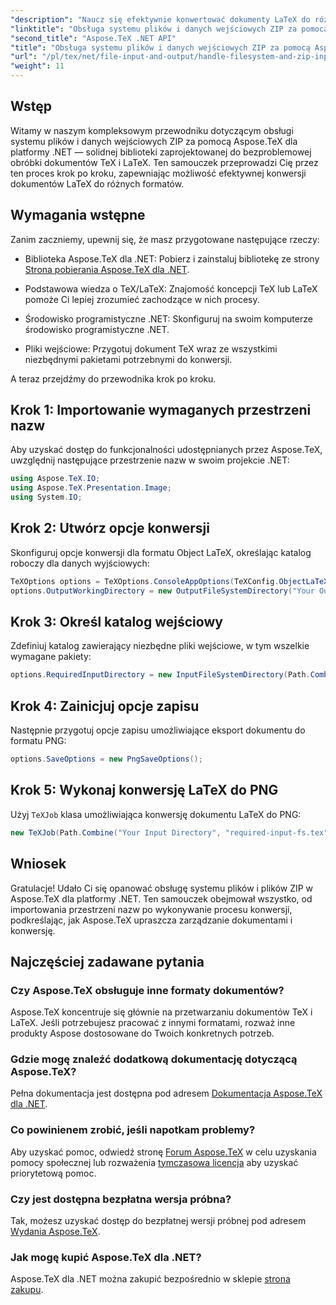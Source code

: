 ```yaml
---
"description": "Naucz się efektywnie konwertować dokumenty LaTeX do różnych formatów, wykonując proste kroki obejmujące ustawianie opcji konwersji, określanie katalogów wejściowych i wykonywanie konwersji."
"linktitle": "Obsługa systemu plików i danych wejściowych ZIP za pomocą Aspose.TeX dla .NET"
"second_title": "Aspose.TeX .NET API"
"title": "Obsługa systemu plików i danych wejściowych ZIP za pomocą Aspose.TeX dla .NET"
"url": "/pl/tex/net/file-input-and-output/handle-filesystem-and-zip-inputs/"
"weight": 11
---
```


## Wstęp

Witamy w naszym kompleksowym przewodniku dotyczącym obsługi systemu plików i danych wejściowych ZIP za pomocą Aspose.TeX dla platformy .NET — solidnej biblioteki zaprojektowanej do bezproblemowej obróbki dokumentów TeX i LaTeX. Ten samouczek przeprowadzi Cię przez ten proces krok po kroku, zapewniając możliwość efektywnej konwersji dokumentów LaTeX do różnych formatów.

## Wymagania wstępne

Zanim zaczniemy, upewnij się, że masz przygotowane następujące rzeczy:

- Biblioteka Aspose.TeX dla .NET: Pobierz i zainstaluj bibliotekę ze strony [Strona pobierania Aspose.TeX dla .NET](https://releases.aspose.com/tex/net/).
  
- Podstawowa wiedza o TeX/LaTeX: Znajomość koncepcji TeX lub LaTeX pomoże Ci lepiej zrozumieć zachodzące w nich procesy.

- Środowisko programistyczne .NET: Skonfiguruj na swoim komputerze środowisko programistyczne .NET.

- Pliki wejściowe: Przygotuj dokument TeX wraz ze wszystkimi niezbędnymi pakietami potrzebnymi do konwersji.

A teraz przejdźmy do przewodnika krok po kroku.

## Krok 1: Importowanie wymaganych przestrzeni nazw

Aby uzyskać dostęp do funkcjonalności udostępnianych przez Aspose.TeX, uwzględnij następujące przestrzenie nazw w swoim projekcie .NET:

```csharp
using Aspose.TeX.IO;
using Aspose.TeX.Presentation.Image;
using System.IO;
```

## Krok 2: Utwórz opcje konwersji

Skonfiguruj opcje konwersji dla formatu Object LaTeX, określając katalog roboczy dla danych wyjściowych:

```csharp
TeXOptions options = TeXOptions.ConsoleAppOptions(TeXConfig.ObjectLaTeX);
options.OutputWorkingDirectory = new OutputFileSystemDirectory("Your Output Directory");
```

## Krok 3: Określ katalog wejściowy

Zdefiniuj katalog zawierający niezbędne pliki wejściowe, w tym wszelkie wymagane pakiety:

```csharp
options.RequiredInputDirectory = new InputFileSystemDirectory(Path.Combine("Your Input Directory", "packages"));
```

## Krok 4: Zainicjuj opcje zapisu

Następnie przygotuj opcje zapisu umożliwiające eksport dokumentu do formatu PNG:

```csharp
options.SaveOptions = new PngSaveOptions();
```

## Krok 5: Wykonaj konwersję LaTeX do PNG

Użyj `TeXJob` klasa umożliwiająca konwersję dokumentu LaTeX do PNG:

```csharp
new TeXJob(Path.Combine("Your Input Directory", "required-input-fs.tex"), new ImageDevice(), options).Run();
```

## Wniosek

Gratulacje! Udało Ci się opanować obsługę systemu plików i plików ZIP w Aspose.TeX dla platformy .NET. Ten samouczek obejmował wszystko, od importowania przestrzeni nazw po wykonywanie procesu konwersji, podkreślając, jak Aspose.TeX upraszcza zarządzanie dokumentami i konwersję.

## Najczęściej zadawane pytania

### Czy Aspose.TeX obsługuje inne formaty dokumentów?

Aspose.TeX koncentruje się głównie na przetwarzaniu dokumentów TeX i LaTeX. Jeśli potrzebujesz pracować z innymi formatami, rozważ inne produkty Aspose dostosowane do Twoich konkretnych potrzeb.

### Gdzie mogę znaleźć dodatkową dokumentację dotyczącą Aspose.TeX?

Pełna dokumentacja jest dostępna pod adresem [Dokumentacja Aspose.TeX dla .NET](https://reference.aspose.com/tex/net/).

### Co powinienem zrobić, jeśli napotkam problemy?

Aby uzyskać pomoc, odwiedź stronę [Forum Aspose.TeX](https://forum.aspose.com/c/tex/47) w celu uzyskania pomocy społecznej lub rozważenia [tymczasowa licencja](https://purchase.conholdate.com/temporary-license/) aby uzyskać priorytetową pomoc.

### Czy jest dostępna bezpłatna wersja próbna?

Tak, możesz uzyskać dostęp do bezpłatnej wersji próbnej pod adresem [Wydania Aspose.TeX](https://releases.aspose.com/).

### Jak mogę kupić Aspose.TeX dla .NET?

Aspose.TeX dla .NET można zakupić bezpośrednio w sklepie [strona zakupu](https://purchase.conholdate.com/buy).
